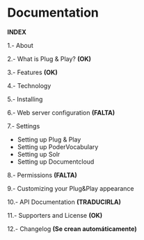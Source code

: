 Documentation
=============

**INDEX**

1.- About

2.- What is Plug & Play? **(OK)**

3.- Features **(OK)**

4.- Technology

5.- Installing

6.- Web server configuration **(FALTA)**

7.- Settings

* Setting up Plug & Play
* Setting up PoderVocabulary
* Setting up Solr
* Setting up Documentcloud 

8.- Permissions **(FALTA)**

9.- Customizing your Plug&Play appearance

10.- API Documentation **(TRADUCIRLA)**

11.- Supporters and License **(OK)**

12.- Changelog **(Se crean automáticamente)**
